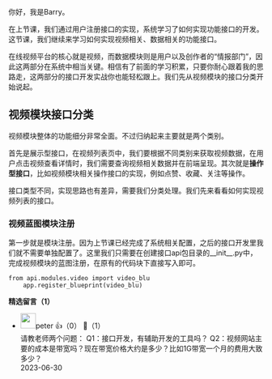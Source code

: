 你好，我是Barry。

在上节课，我们通过用户注册接口的实现，系统学习了如何实现功能接口的开发。这节课，我们继续来学习如何实现视频相关、数据相关的功能接口。

在线视频平台的核心就是视频，而数据模块则是用户以及创作者的“情报部门”，因此这两部分在系统中相当关键。相信有了前面的学习积累，只要你耐心跟着我的思路走，这两部分的接口开发实战你也能轻松跟上。我们先从视频模块的接口分类开始说起。

## 视频模块接口分类

视频模块整体的功能细分非常全面。不过归纳起来主要就是两个类别。

首先是展示型接口，在视频列表页中，我们要根据不同类别来获取视频数据，在用户点击视频查看详情时，我们需要查询视频相关数据并在前端呈现。其次就是**操作型接口**，比如视频模块相关操作接口的实现，例如点赞、收藏、关注等操作。

接口类型不同，实现思路也有差异，需要我们分类处理。我们先来看看如何实现视频列表的接口。

### 视频蓝图模块注册

第一步就是模块注册。因为上节课已经完成了系统相关配置，之后的接口开发里我们就不需要单独配置了。这里我们只需要在创建接口api包目录的\_\_init\_\_.py中，完成视频模块的蓝图注册，在原有的代码块下直接写入即可。

```plain
from api.modules.video import video_blu
    app.register_blueprint(video_blu)
```
<div><strong>精选留言（1）</strong></div><ul>
<li><img src="https://static001.geekbang.org/account/avatar/00/10/25/87/f3a69d1b.jpg" width="30px"><span>peter</span> 👍（0） 💬（1）<div>请教老师两个问题：
Q1：接口开发，有辅助开发的工具吗？
Q2：视频网站主要的成本是带宽吗？现在带宽价格大约是多少？比如1G带宽一个月的费用大致多少？</div>2023-06-30</li><br/>
</ul>